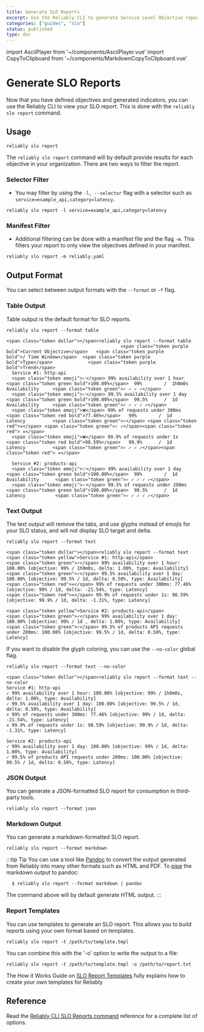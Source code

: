 ```yaml
---
title: Generate SLO Reports
excerpt: Use the Reliably CLI to generate Service Level Objective reports.
categories: ["guides", "slo"]
status: published
type: doc
---
```

import AsciiPlayer from '~/components/AsciiPlayer.vue'
import CopyToClipboard from '~/components/MarkdownCopyToClipboard.vue'

# Generate SLO Reports

Now that you have defined objectives and generated indicators, you can use the Reliably CLI to view your SLO report. This is done with the `reliably slo report` command.

## Usage

```console
reliably slo report
```
<CopyToClipboard />

<AsciiPlayer id="409053" />

The `reliably slo report` command will by default provide results for each objective in your organization. There are two ways to filter the report.


### Selector Filter

- You may filter by using the `-l, --selector` flag with a selector such as `service=example_api,category=latency`.

```console
reliably slo report -l service=example_api,category=latency
```
<CopyToClipboard />

### Manifest Filter

- Additional filtering can be done with a manifest file and the flag `-m`. This filters your report to only view the objectives defined in your manifest. 

```console
reliably slo report -m reliably.yaml
```
<CopyToClipboard />

## Output Format

You can select between output formats with the `--format` or `-f` flag.

### Table Output

Table output is the default format for SLO reports.

```console
reliably slo report --format table
```
<CopyToClipboard />

```reliably
<span class="token dollar"></span>reliably slo report --format table
                                          <span class="token purple bold">Current Objective</span>   <span class="token purple bold">/ Time Window</span>  <span class="token purple bold">Type</span>             <span class="token purple bold">Trend</span>
  Service #1: http-api
  <span class="token emoji">✅</span> 99% availability over 1 hour         <span class="token green bold">100.00%</span>  99%        /  1h0m0s      Availability     <span class="token green">✓ ✓ ✓ ✓</span>
  <span class="token emoji">✅</span> 99.5% availability over 1 day        <span class="token green bold">100.00%</span>  99.5%      /  1d          Availability     <span class="token green">✓ ✓ ✓ ✓ ✓</span>
  <span class="token emoji">❌</span> 99% of requests under 300ms          <span class="token red bold">77.46%</span>   99%        /  1d          Latency          <span class="token green">✓</span> <span class="token red">✕</span> <span class="token green">✓ ✓</span><span class="token red"> ✕</span>
  <span class="token emoji">❌</span> 99.9% of requests under 1s           <span class="token red bold">98.59%</span>   99.9%      /  1d          Latency          <span class="token green">✓ ✓ ✓ ✓</span><span class="token red"> ✕</span>

  Service #2: products-api
  <span class="token emoji">✅</span> 99% availability over 1 day          <span class="token green bold">100.00%</span>  99%        /  1d          Availability      <span class="token green">✓ ✓ ✓ ✓ ✓</span>
  <span class="token emoji">✅</span> 99.5% of requests under 200ms        <span class="token green bold">100.00%</span>  99.5%      /  1d          Latency           <span class="token green">✓ ✓ ✓ ✓ ✓</span>
```



### Text Output

The text output will remove the tabs, and use glyphs instead of emojis for
your SLO status, and will not display SLO target and delta.

```console
reliably slo report --format text
```
<CopyToClipboard />

```reliably
<span class="token dollar"></span>reliably slo report --format text
<span class="token yellow">Service #1: http-api</span>
<span class="token green">✓</span> 99% availability over 1 hour: 100.00% [objective: 99% / 1h0m0s, delta: 1.00%, type: Availability]
<span class="token green">✓</span> 99.5% availability over 1 day: 100.00% [objective: 99.5% / 1d, delta: 0.50%, type: Availability]
<span class="token red">✕</span> 99% of requests under 300ms: 77.46% [objective: 99% / 1d, delta: -21.54%, type: Latency]
<span class="token red">✕</span> 99.9% of requests under 1s: 98.59%  [objective: 99.9% / 1d, delta: -1.31%, type: Latency]

<span class="token yellow">Service #2: products-api</span>
<span class="token green">✓</span> 99% availability over 1 day: 100.00% [objective: 99% / 1d , delta: 1.00%, type: Availability]
<span class="token green">✓</span> 99.5% of products API requests under 200ms: 100.00% [objective: 99.5% / 1d, delta: 0.50%, type: Latency]
```

If you want to disable the glyph coloring, you can use the `--no-color` global
flag.

```console
reliably slo report --format text --no-color
```
<CopyToClipboard />

```reliably
<span class="token dollar"></span>reliably slo report --format text --no-color
Service #1: http-api
✓ 99% availability over 1 hour: 100.00% [objective: 99% / 1h0m0s, delta: 1.00%, type: Availability]
✓ 99.5% availability over 1 day: 100.00% [objective: 99.5% / 1d, delta: 0.50%, type: Availability]
✕ 99% of requests under 300ms: 77.46% [objective: 99% / 1d, delta: -21.54%, type: Latency]
✕ 99.9% of requests under 1s: 98.59% [objective: 99.9% / 1d, delta: -1.31%, type: Latency]

Service #2: products-api
✓ 99% availability over 1 day: 100.00% [objective: 99% / 1d, delta: 1.00%, type: Availability]
✓ 99.5% of products API requests under 200ms: 100.00% [objective: 99.5% / 1d, delta: 0.50%, type: Latency]
```

### JSON Output

You can generate a JSON-formatted SLO report for consumption in third-party
tools.

```console
reliably slo report --format json
```
<CopyToClipboard />

### Markdown Output

You can generate a markdown-formatted SLO report.

```console
reliably slo report --format markdown
```
<CopyToClipboard />

:::tip Tip
  You can use a tool like <a href="https://pandoc.org/" target="_blank" rel="noopener noreferer">Pandoc</a> to convert the output generated from Reliably
  into many other formats such as HTML and PDF. To <a href="https://www.geeksforgeeks.org/piping-in-unix-or-linux/" target="_blank" rel="noopener noreferer">pipe</a> the markdown output to pandoc:

  ```console
    $ reliably slo report --format markdown | pandoc
  ```

  The command above will by default generate HTML output.
:::

### Report Templates

You can use templates to  generate an SLO report. This allows you to build reports using your own format based on templates.

```console
reliably slo report -t /path/to/template.tmpl
```
<CopyToClipboard />

You can combine this with the '-o' option to write the output to a file:

```console
reliably slo report -t /path/to/template.tmpl -o /path/to/report.txt
```
<CopyToClipboard />

The How it Works Guide on [SLO Report Templates] fully explains how to create your own templates for Reliably

[SLO Report Templates]: /docs/guides/how-it-works/report-templates/

<!-- This needs to be moved to another area -->
<!-- 
## Provider Authentication

For the CLI to be able to connect to your provider and fetch data, you will need
to be authenticated.

### AWS

Authentication with AWS is made through an `credentials` file in your
`$HOME/.aws` directory.

```
[default]
aws_access_key_id = <your access key>
aws_secret_access_key = <your secret access key>
```

<a href="https://aws.github.io/aws-sdk-go-v2/docs/configuring-sdk/#specifying-credentials/" target="_blank" rel="noopener noreferer">Read more in the AWS SDK docs.</a>

### Google Cloud Platform

You can authenticate be using the `GOOGLE_APPLICATION_CREDENTIALS` environment variable. It is set to the file path of the JSON files that contains your service account key.

```console
export GOOGLE_APPLICATION_CREDENTIALS="/home/user/Downloads/my-key.json"
```
<CopyToClipboard />

<a href="https://cloud.google.com/docs/authentication/getting-started" target="_blank" rel="noopener noreferer">Read more about authentication methods</a> in the Google Cloud documentation.

:::note
To fetch the required data, your service account will need a specific permission: "Monitoring Viewer"
::: -->

## Reference

Read the [Reliably CLI SLO Reports command](/docs/reference/cli/reliably-slo-report/) reference for a complete list of options.
